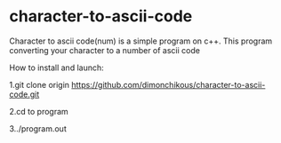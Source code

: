 # character-to-ascii-code
Character to ascii code(num) is a simple program on c++. This program converting your character to a number of ascii code

How to install and launch:

1.git clone origin https://github.com/dimonchikous/character-to-ascii-code.git

2.cd to program

3../program.out
